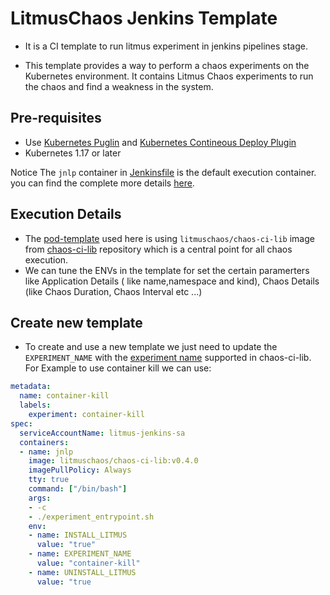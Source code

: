 # LitmusChaos Jenkins Template

- It is a CI template to run litmus experiment in jenkins pipelines stage.

- This template provides a way to perform a chaos experiments on the Kubernetes environment. It contains Litmus Chaos experiments to run the chaos and find a weakness in the system.

## Pre-requisites

- Use [Kubernetes Puglin](https://plugins.jenkins.io/kubernetes/) and [Kubernetes Contineous Deploy Plugin](https://plugins.jenkins.io/kubernetes-cd/)
- Kubernetes 1.17 or later

Notice The `jnlp` container in [Jenkinsfile](https://github.com/uditgaurav/jenkins-template/blob/5d01d58d0186d3b91c3b93ea49e0eee6ed5f70f2/Jenkinsfile#L10) is the default execution container. you can find the complete more details [here](https://github.com/jflowers/spring-petclinic/blob/blog-jenkins-agents-through-aggregation/Jenkinsfile).

## Execution Details

- The [pod-template](https://github.com/uditgaurav/jenkins-template/blob/master/pod-delete.yaml) used here is using `litmuschaos/chaos-ci-lib` image from [chaos-ci-lib](https://github.com/litmuschaos/chaos-ci-lib) repository which is a central point for all chaos execution.
- We can tune the ENVs in the template for set the certain paramerters like Application Details ( like name,namespace and kind), Chaos Details (like Chaos Duration, Chaos Interval etc ...)

## Create new template

- To create and use a new template we just need to update the `EXPERIMENT_NAME` with the [experiment name](https://github.com/litmuschaos/chaos-ci-lib/tree/master/experiments) supported in chaos-ci-lib. For Example to use container kill we can use:

```yaml
metadata:
  name: container-kill
  labels:
    experiment: container-kill
spec:
  serviceAccountName: litmus-jenkins-sa
  containers:
  - name: jnlp
    image: litmuschaos/chaos-ci-lib:v0.4.0
    imagePullPolicy: Always
    tty: true
    command: ["/bin/bash"]
    args:
    - -c 
    - ./experiment_entrypoint.sh
    env:
    - name: INSTALL_LITMUS
      value: "true"
    - name: EXPERIMENT_NAME
      value: "container-kill"
    - name: UNINSTALL_LITMUS
      value: "true
```

